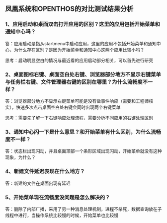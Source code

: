 ## 凤凰系统和OPENTHOS的对比测试结果分析

### 1、应用启动和桌面双击打开应用的区别？这里的应用包括开始菜单和通知中心吗？

答：应用启动是指从startmenu中启动应用，这里的应用不包括开始菜单和通知中心，为什么存在区别？是因为开始菜单和通知中心这两个应用比较小吗？

思考：启动明显空白的情况与最近看的应用启动部分相关，可以首先进行研究

### 2、桌面图标右键、桌面空白处右键、浏览器部分地方不显示右键菜单与任务栏右键、文件管理器右键的区别在哪里？为什么流畅度不一样？

答：浏览器部分地方不显示右键菜单可能是没有做事件响应（需要和工程师核实），快速多次点击桌面空白处右键会同时出现两个右键菜单

思考：需要先了解一下右键响应处理流程，需要分析不同应用的右键处理区别

### 3、通知中心闪一下是什么意思？和开始菜单有什么区别，为什么流畅度不一样？

答：状态栏出现闪动，并且桌面顶部一个条形区域出现闪动，开始菜单就没有这种现象，为什么？

### 4、新建文件延迟表现在什么地方？

答：新建的文件在桌面出现有延迟

### 5、开始菜单现在流畅度没问题是怎么解决的？

答：删除了内部广播，采用了另一种消息处理机制，进程不杀死，数据查询放在子线程中进行，当操作系统比较慢的时候，开始菜单也比较慢
